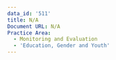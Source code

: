 ```yaml
---
data_id: '511'
title: N/A
Document URL: N/A
Practice Area:
  - Monitoring and Evaluation
  - 'Education, Gender and Youth'
---
```

